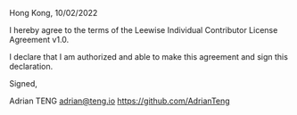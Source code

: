 
Hong Kong, 10/02/2022

I hereby agree to the terms of the Leewise Individual Contributor License Agreement v1.0.

I declare that I am authorized and able to make this agreement and sign this declaration.

Signed,

Adrian TENG adrian@teng.io https://github.com/AdrianTeng
